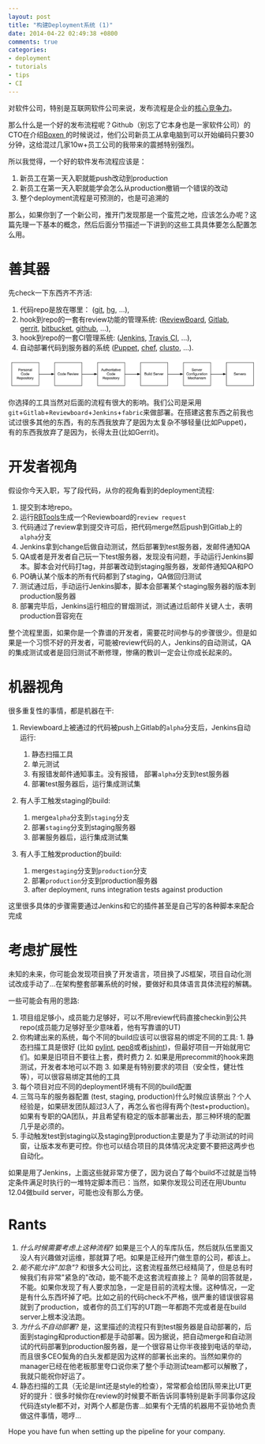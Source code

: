 ```yaml
---
layout: post
title: "构建Deployment系统 (1)"
date: 2014-04-22 02:49:38 +0800
comments: true
categories: 
- deployment
- tutorials
- tips
- CI
---
```


对软件公司，特别是互联网软件公司来说，发布流程是企业的[核心竞争力](http://lenciel.cn/2013/05/the-importance-of-deploy-as-will/)。

那么什么是一个好的发布流程呢？Github（别忘了它本身也是一家软件公司）的CTO在介绍[Boxen
](http://lenciel.cn/2013/03/boxen-introduction/)的时候说过，他们公司新员工从拿电脑到可以开始编码只要30分钟，这给混过几家10w+员工公司的我带来的震撼特别强烈。

所以我觉得，一个好的软件发布流程应该是：

  1. 新员工在第一天入职就能push改动到production
  2. 新员工在第一天入职就能学会怎么从production撤销一个错误的改动
  3. 整个deployment流程是可预测的，也是可追溯的

那么，如果你到了一个新公司，推开门发现那是一个蛮荒之地，应该怎么办呢？这篇先理一下基本的概念，然后后面分节描述一下讲到的这些工具具体要怎么配置怎么用。

# 善其器

先check一下东西齐不齐活:

  1. 代码repo是放在哪里： ([git][1], [hg][2], …),
  2. hook到repo的一套有review功能的管理系统: ([ReviewBoard](http://www.reviewboard.org), [Gitlab][13], [gerrit][3], [bitbucket][4], [github][5], …),
  3. hook到repo的一套CI管理系统:  ([Jenkins][6], [Travis CI][7], …),
  4. 自动部署代码到服务器的系统 ([Puppet][14], [chef][8], [clusto][9], …).


![Deployment Phases](/downloads/images/2014_04/deployment_phases.png "Don't touch me...")

你选择的工具当然对后面的流程有很大的影响。我们公司是采用`git`+`Gitlab`+`Reviewboard`+`Jenkins`+`fabric`来做部署。在搭建这套东西之前我也试过很多其他的东西，有的东西我放弃了是因为太复杂不够轻量(比如Puppet)，有的东西我放弃了是因为，长得太丑(比如Gerrit)。

# 开发者视角

假设你今天入职，写了段代码，从你的视角看到的deployment流程:

  1. 提交到本地repo。
  2. 运行[RBTools](http://www.reviewboard.org/docs/rbtools/dev/)生成一个Reviewboard的`review request`
  3. 代码通过了review拿到提交许可后，把代码merge然后push到Gitlab上的`alpha`分支
  4. Jenkins拿到change后做自动测试，然后部署到test服务器，发邮件通知QA
  5. QA或者是开发者自己玩一下test服务器，发现没有问题，手动运行Jenkins脚本。脚本会对代码打tag，并部署改动到staging服务器，发邮件通知QA和PO
  6. PO确认某个版本的所有代码都到了staging，QA做回归测试
  7. 测试通过后，手动运行Jenkins脚本，脚本会部署某个staging服务器的版本到production服务器
  8. 部署完毕后，Jenkins运行相应的冒烟测试，测试通过后邮件关键人士，表明production音容宛在

整个流程里面，如果你是一个靠谱的开发者，需要花时间参与的步骤很少。但是如果是一个习惯不好的开发者，可能被review代码的人，Jenkins的自动测试，QA的集成测试或者是回归测试不断修理，惨痛的教训一定会让你成长起来的。

# 机器视角

很多重复性的事情，都是机器在干:

1. Reviewboard上被通过的代码被push上Gitlab的`alpha`分支后，Jenkins自动运行:
    1. 静态扫描工具
    2. 单元测试
    3. 有报错发邮件通知事主。没有报错， 部署`alpha`分支到test服务器
    4. 部署test服务器后，运行集成测试集
    
2. 有人手工触发staging的build:
    1. merge`alpha`分支到`staging`分支
    2. 部署`staging`分支到staging服务器
    3. 部署服务器后，运行集成测试集

3. 有人手工触发production的build:
    1. merge`staging`分支到`production`分支
    2. 部署`production`分支到production服务器
    3. after deployment, runs integration tests against production

这里很多具体的步骤需要通过Jenkins和它的插件甚至是自己写的各种脚本来配合完成

# 考虑扩展性

未知的未来，你可能会发现项目换了开发语言，项目换了JS框架，项目自动化测试改成手动了...在架构整套部署系统的时候，要做好和具体语言具体流程的解耦。

一些可能会有用的思路:

  1. 项目组足够小，成员能力足够好，可以不用review代码直接checkin到公共repo(成员能力足够好至少意味着，他有写靠谱的UT)
  2. 你构建出来的系统，每个不同的build应该可以很容易的绑定不同的工具:
    1. 静态扫描工具是很好 (比如 [pylint][10], [pep8][11]或者[jshint][12])，但最好项目一开始就用它们。如果是旧项目不要往上套，费时费力
    2. 如果是用precommit的hook来跑测试，开发者本地可以不跑
    3. 如果是有特别要求的项目（安全性，健壮性等），可以很容易绑定其他的工具
  3. 每个项目对应不同的deployment环境有不同的build配置
  4. 三驾马车的服务器配置 (test, staging, production)什么时候应该祭出？个人经验是，如果研发团队超过3人了，再怎么省也得有两个(test+production)。如果有专职的QA团队，并且希望有稳定的版本部署出去，那三种环境的配置几乎是必须的。
  5. 手动触发test到staging以及staging到production主要是为了手动测试的时间窗，让版本发布更可控。你也可以结合项目的具体情况决定要不要把这两步也自动化。

如果是用了Jenkins，上面这些就非常方便了，因为说白了每个build不过就是当特定条件满足时执行的一堆特定脚本而已：当然，如果你发现公司还在用Ubuntu 12.04做build server，可能也没有那么方便。

# Rants

  1. _什么时候需要考虑上这种流程?_ 如果是三个人的车库队伍，然后就队伍里面又没人有兴趣做对运维，那就算了吧。如果是正经开门做生意的公司，都该上。
  2. _能不能允许"加急"?_ 和很多大公司比，这套流程虽然已经精简了，但是总有时候我们有非常"紧急的"改动，能不能不走这套流程直接上？ 简单的回答就是，不能。如果你发现了有人要求加急，一定是目前的流程太慢。这种情况，一定是有什么东西坏掉了吧。比如之前的代码check不严格，很严重的错误很容易就到了production，或者你的员工们写的UT跑一年都跑不完或者是在build server上根本没法跑。
  3. _为什么不自动部署?_ 是，这里描述的流程只有到test服务器是自动部署的，后面到staging和production都是手动部署。因为据说，把自动merge和自动测试的代码部署到production服务器，是一个很容易让你半夜接到电话的举动，而且很多CEO鬓角的白头发都是因为这样的部署长出来的。当然如果你的manager已经在他老板那里夸口说你来了整个手动测试team都可以解散了，我就只能祝你好运了。
  4. 静态扫描的工具（无论是lint还是style的检查），常常都会给团队带来比UT更好的提升：很多时候你在review的时候要不断告诉同事特别是新手同事你这段代码连style都不对，对两个人都是伤害...如果有个无情的机器用不妥协地负责做这件事情，嗯哼...

Hope you have fun when setting up the pipeline for your company.

   [1]: http://git-scm.com/ (Git)
   [2]: http://mercurial.selenic.com/ (Mercurial)
   [3]: https://code.google.com/p/gerrit/ (Gerrit)
   [4]: https://bitbucket.org/ (BitBucket)
   [5]: https://github.com/ (Github)
   [6]: http://jenkins-ci.org/ (Jenkins)
   [7]: https://travis-ci.org/ (Travis CI)
   [8]: http://www.getchef.com/chef/ (Chef)
   [9]: http://clusto.org/ (Clusto)
   [10]: http://www.pylint.org/ (PyLint)
   [11]: https://github.com/jcrocholl/pep8 (pep8.py)
   [12]: http://www.jshint.com/ (JSHint)
   [13]: https://www.gitlab.com/‎ (Gitlab)
   [14]: https://puppetlabs.com/‎ (Puppet)



